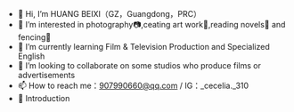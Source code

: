 - 👋 Hi, I’m HUANG BEIXI（GZ，Guangdong，PRC）
- 👀 I’m interested in photography📷,ceating art work🎨,reading novels📖 and fencing🤺
- 🌱 I’m currently learning Film & Television Production and Specialized English
- 💞️ I’m looking to collaborate on some studios who produce films or advertisements
- 📫 How to reach me：907990660@qq.com / IG：_cecelia._310
- 💫 Introduction

<!---
ceceliaaaa310/ceceliaaaa310 is a ✨ special ✨ repository because its `README.md` (this file) appears on your GitHub profile.
You can click the Preview link to take a look at your changes.
--->
